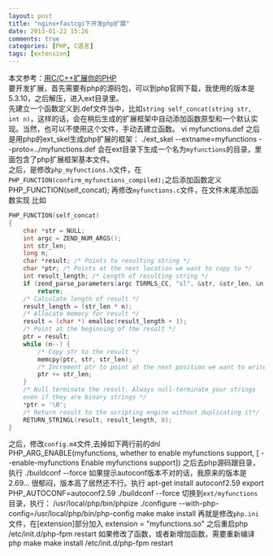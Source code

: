 ```yaml
---
layout: post
title: "nginx+fastcgi下开发php扩展"
date: 2013-01-22 15:26
comments: true
categories: [PHP, C语言]
tags: [extension]
---
```

本文参考：[用C/C++扩展你的PHP](http://www.laruence.com/2009/04/28/719.html)    
要开发扩展，首先需要有php的源码包，可以到php官网下载，我使用的版本是5.3.10，之后解压，进入ext目录里。    
先建立一个函数定义到.def文件当中，比如`string self_concat(string str, int n)`，这样的话，会在稍后生成的扩展框架中自动添加函数原型和一个默认实现。当然，也可以不使用这个文件，手动去建立函数。
    vi myfunctions.def
之后是用php的ext_skel生成php扩展的框架：
    ./ext_skel --extname=myfunctions --proto=../myfunctions.def
会在ext目录下生成一个名为`myfunctions`的目录，里面包含了php扩展框架基本文件。    
之后，是修改`php_myfunctions.h`文件，在`PHP_FUNCTION(confirm_myfunctions_compiled);`之后添加函数定义 
    PHP_FUNCTION(self_concat);
再修改`myfunctions.c`文件，在文件末尾添加函数实现
比如
``` c self_concat实现
PHP_FUNCTION(self_concat)
{
    char *str = NULL;
    int argc = ZEND_NUM_ARGS();
    int str_len;
    long n;
    char *result; /* Points to resulting string */
    char *ptr; /* Points at the next location we want to copy to */
    int result_length; /* Length of resulting string */
    if (zend_parse_parameters(argc TSRMLS_CC, "sl", &str, &str_len, &n) == FAILURE)
        return;
    /* Calculate length of result */
    result_length = (str_len * n);
    /* Allocate memory for result */
    result = (char *) emalloc(result_length + 1);
    /* Point at the beginning of the result */
    ptr = result;
    while (n--) {
        /* Copy str to the result */
        memcpy(ptr, str, str_len);
        /* Increment ptr to point at the next position we want to write to */
        ptr += str_len;
    }
    /* Null terminate the result. Always null-terminate your strings
    even if they are binary strings */
    *ptr = '\0';
    /* Return result to the scripting engine without duplicating it*/
    RETURN_STRINGL(result, result_length, 0);
}

```
之后，修改`config.m4`文件,去掉如下两行前的dnl
    PHP_ARG_ENABLE(myfunctions, whether to enable myfunctions support,
    [  --enable-myfunctions           Enable myfunctions support])
之后去php源码跟目录，执行
    ./buildconf --force
如果提示autoconf版本不对的话，我原来的版本是2.69... 很郁闷，版本高了居然还不行。执行
    apt-get install autoconf2.59
    export PHP_AUTOCONF=autoconf2.59
    ./buildconf --force
切换到`ext/myfunctions`目录，执行：
    /usr/local/php/bin/phpize 
    ./configure --with-php-config=/usr/local/php/bin/php-config 
    make
    make install
再就是修改`php.ini`文件，在[extension]部分加入
    extension = "myfunctions.so"
之后重启php
    /etc/init.d/php-fpm restart
如果修改了函数，或者新增加函数，需要重新编译php
    make
    make install
    /etc/init.d/php-fpm restart
